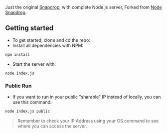 Just the original [Snapdrop](https://github.com/RobinLinus/Snapdrop), with complete Node.js server, Forked from [Node Snapdrop](https://github.com/Bellisario/node-snapdrop).

## Getting started

- To get started, clone and cd the repo:
- Install all dependencies with NPM:

```bash
npm install
```

- Start the server with:

```bash
node index.js
```

### Public Run

- If you want to run in your public "sharable" IP instead of locally, you can use this command:

```bash
node index.js public
```

> Remember to check your IP Address using your OS command to see where you can access the server.

